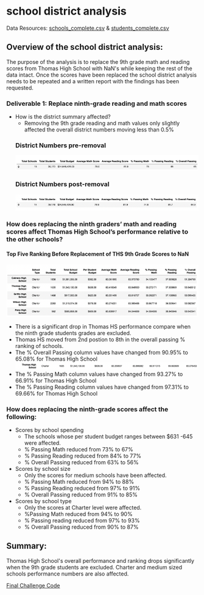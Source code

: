 # school district analysis
Data Resources: [schools_complete.csv](https://github.com/matthallman/Week_4_Conda_school_district_analysis/blob/main/resources/schools_complete.csv) & [students_complete.csv](https://github.com/matthallman/Week_4_Conda_school_district_analysis/blob/main/resources/students_complete.csv)
## Overview of the school district analysis: 
The purpose of the analysis is to replace the 9th grade math and reading scores from Thomas High School with NaN's while keeping the rest of the data intact. Once the scores have been replaced the school district analysis needs to be repeated and a written report with the findings has been requested.

### Deliverable 1: Replace ninth-grade reading and math scores
- How is the district summary affected?
  - Removing the 9th grade reading and math values only slightly affected the overall district numbers moving less than 0.5%
  ### District Numbers pre-removal
  ![Pre-removal](https://github.com/matthallman/Week_4_Conda_school_district_analysis/blob/main/resources/district_totals_prel.png)
  ### District Numbers post-removal
  ![Post-removal](https://github.com/matthallman/Week_4_Conda_school_district_analysis/blob/main/resources/district_totals.png)
  
### How does replacing the ninth graders’ math and reading scores affect Thomas High School’s performance relative to the other schools?
#### Top Five Ranking Before Replacement of THS 9th Grade Scores to NaN
![Top 5 Ranking Before](https://github.com/matthallman/Week_4_Conda_school_district_analysis/blob/main/resources/top_5_pre.png)
- There is a significant drop in Thomas HS performance compare when the ninth grade students grades are excluded. 
- Thomas HS moved from 2nd postion to 8th in the overall passing % ranking of schools. 
- The % Overall Passing column values have changed from 90.95% to 65.08% for Thomas High School
![THS overall rank](https://github.com/matthallman/Week_4_Conda_school_district_analysis/blob/main/resources/thomas_post_top5.png)
- The % Passing Math column values have changed from 93.27% to 66.91% for Thomas High School
- The % Passing Reading column values have changed from 97.31% to 69.66% for Thomas High School
 
### How does replacing the ninth-grade scores affect the following:
- Scores by school spending
  - The schools whose per student budget ranges between $631 -645 were affected.
   - % Passing Math reduced from 73% to 67%
   - % Passing Reading reduced from 84% to 77%
   - % Overall Passing reduced from 63% to 56%
- Scores by school size
  - Only the scores for medium schools have been affected.
   - % Passing Math reduced from 94% to 88%
   - % Passing Reading reduced from 97% to 91%
   - % Overall Passing reduced from 91% to 85%
- Scores by school type
  - Only the scores at Charter level were affected.
   - %Passing Math reduced from 94% to 90%
   - % Passing reading reduced from 97% to 93%
   - % Overall Passing reduced from 90% to 87%

## Summary: 
Thomas High School's overall performance and ranking drops significantly when the 9th grade students are excluded. 
Charter and medium sized schools performance numbers are also affected. 

[Final Challenge Code](https://github.com/matthallman/Week_4_Conda_school_district_analysis/blob/main/PyCitySchools_Challenge.ipynb)


